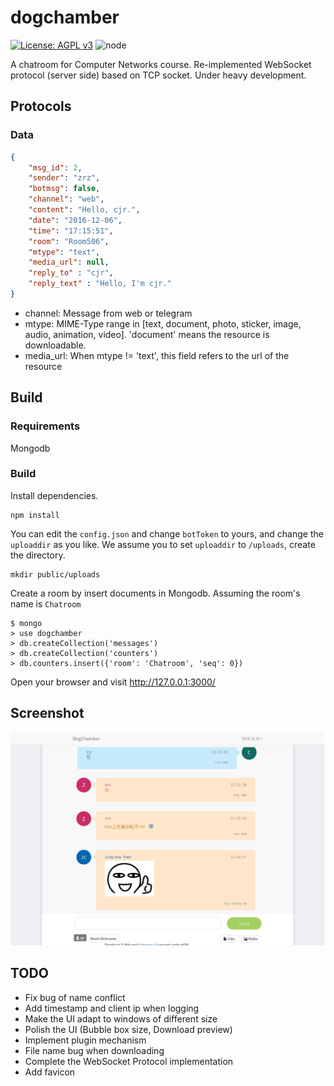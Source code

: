 # dogchamber
[![License: AGPL v3](https://img.shields.io/badge/License-AGPL%20v3-blue.svg)](http://www.gnu.org/licenses/agpl-3.0)
![node](https://img.shields.io/node/v/gh-badges.svg)

A chatroom for Computer Networks course. Re-implemented WebSocket protocol (server side) based on TCP socket.
Under heavy development.

## Protocols
### Data
```json
{
	"msg_id": 2,
	"sender": "zrz",
	"botmsg": false,
	"channel": "web",
	"content": "Hello, cjr.",
	"date": "2016-12-06",
	"time": "17:15:51",
	"room": "Room506",
	"mtype": "text",
	"media_url": null,
	"reply_to" : "cjr",
	"reply_text" : "Hello, I'm cjr."
}
```
- channel: Message from web or telegram
- mtype: MIME-Type range in [text, document, photo, sticker, image, audio, animation, video]. 'document' means the resource is downloadable.
- media_url: When mtype != 'text', this field refers to the url of the resource


## Build
### Requirements
Mongodb

### Build
Install dependencies.
```
npm install
```
You can edit the `config.json` and change `botToken` to yours, and change the `uploaddir` as you like. We assume you to set `uploaddir` to `/uploads`, create the directory.
```
mkdir public/uploads
```

Create a room by insert documents in Mongodb. Assuming the room's name is `Chatroom`
```
$ mongo
> use dogchamber
> db.createCollection('messages')
> db.createCollection('counters')
> db.counters.insert({'room': 'Chatroom', 'seq': 0})
```

Open your browser and visit http://127.0.0.1:3000/

## Screenshot
![screenshot](https://github.com/crazyboycjr/dogchamber/blob/master/dogchamber.png)

## TODO
- Fix bug of name conflict
- Add timestamp and client ip when logging
- Make the UI adapt to windows of different size
- Polish the UI (Bubble box size, Download preview)
- Implement plugin mechanism
- File name bug when downloading
- Complete the WebSocket Protocol implementation
- Add favicon
